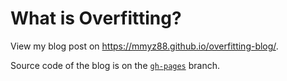 # What is Overfitting? 

View my blog post on https://mmyz88.github.io/overfitting-blog/. 

Source code of the blog is on the [`gh-pages`](https://github.com/mmyz88/overfitting-blog/tree/gh-pages) branch. 
